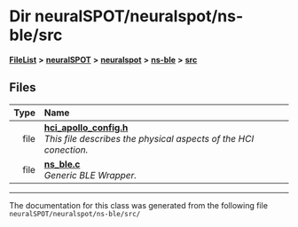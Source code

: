 

# Dir neuralSPOT/neuralspot/ns-ble/src



[**FileList**](files.md) **>** [**neuralSPOT**](dir_75594cce7c7773aa3cb253214bf56510.md) **>** [**neuralspot**](dir_b737d82f35ec218ac5a7ef4105db9c0e.md) **>** [**ns-ble**](dir_ec3c5c5ea2d338d436d6fa61f38fc381.md) **>** [**src**](dir_cf8bc0902f5dfb1bbd89749c3ff54123.md)












## Files

| Type | Name |
| ---: | :--- |
| file | [**hci\_apollo\_config.h**](hci__apollo__config_8h.md) <br>_This file describes the physical aspects of the HCI conection._  |
| file | [**ns\_ble.c**](ns__ble_8c.md) <br>_Generic BLE Wrapper._  |



























































------------------------------
The documentation for this class was generated from the following file `neuralSPOT/neuralspot/ns-ble/src/`

